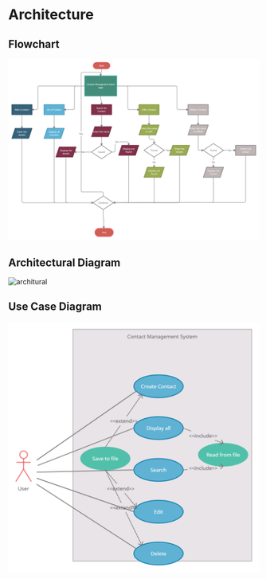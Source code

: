 # Architecture

## Flowchart
![flowchart contact management system](Flowchart.png)

## Architectural Diagram
![architural](https://lucid.app/lucidchart/invitations/accept/inv_55c79a57-646e-48c1-af2a-821f81c80683)

## Use Case Diagram
![Use case Diagram](usecase.png)

